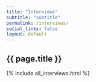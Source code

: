 ```yaml
---
title: "Interviews"
subtitle: "subtitle"
permalink: /interviews/
social_links: false
layout: default
---
```


<section id="generic-header-card" class="content_no_padding">
	<h2>{{ page.title }}</h2>    
</section>

<section class="content">
	{% include all_interviews.html %}
</section>
